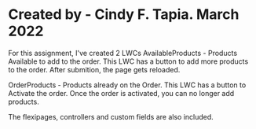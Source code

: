 # Created by - Cindy F. Tapia. March 2022

For this assignment, I've created 2 LWCs 
AvailableProducts - Products Available to add to the order.
This LWC has a button to add more products to the order. After submition, the page gets reloaded.

OrderProducts - Products already on the Order.
This LWC has a button to Activate the order. Once the order is activated, you can no longer add products.

The flexipages, controllers and custom fields are also included.
